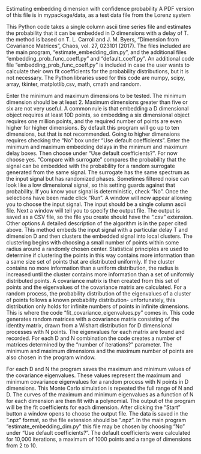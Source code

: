 Estimating embedding dimension with confidence probability
A PDF version of this file is in mypackage/data, as a test data file from the Lorenz system

This Python code takes a single column ascii time series file and estimates the probability that it can be embedded in D dimensions with a delay of T. the method is based on T. L. Carroll and J. M. Byers, “Dimension from Covariance Matrices”, Chaos, vol. 27, 023101 (2017).
The files included are the main program, “estimate_embedding_dim.py”, and the additional files “embedding_prob_func_coeff.py” and “default_coeff.py”. An additional code file “embedding_prob_func_coeff.py” is included in case the user wants to calculate their own fit coefficients for the probability distributions, but it is not necessary.
The Python libraries used for this code are numpy, scipy, array, tkinter, matplotlib,csv, math, cmath and random.
 
Enter the minimum and maximum dimensions to be tested. The minimum dimension should be at least 2. Maximum dimensions greater than five or six are not very useful. A common rule is that embedding a D dimensional object requires at least 10D points, so embedding a six dimensional object requires one million points, and the required number of points are even higher for higher dimensions. By default this program will go up to ten dimensions, but that is not recommended. Going to higher dimensions requires checking the “No” box under “Use default coefficients”.
Enter the minimum and maximum embedding delays in the minimum and maximum delay boxes. Then choose under “Use default coefficients?”. For now choose yes.
“Compare with surrogate” compares the probability that the signal can be embedded with the probability for a random surrogate generated from the same signal. The surrogate has the same spectrum as the input signal but has randomized phases. Sometimes filtered noise can look like a low dimensional signal, so this setting guards against that probability. If you know your signal is deterministic, check “No”.
Once the selections have been made click “Run”. A window will now appear allowing you to choose the input signal. The input should be a single column ascii file. Next a window will tell you to specify the output file. The output is saved as a CSV file, so the file you create should have the “.csv” extension.
Other options
A detailed description of the algorithm is in the paper cited above. This method embeds the input signal with a particular delay T and dimension D and then clusters the embedded signal into local clusters. The clustering begins with choosing a small number of points within some radius around a randomly chosen center. Statistical principles are used to determine if clustering the points in this way contains more information than a same size set of points that are distributed uniformly. If the cluster contains no more information than a uniform distribution, the radius is increased until the cluster contains more information than a set of uniformly distributed points.
A covariance matrix is then created from this set of points and the eigenvalues of the covariance matrix are calculated. For a random process, the probability distribution of the eigenvalues of a cluster of points follows a known probability distribution- unfortunately, this distribution only holds for infinite numbers of points in infinite dimensions. 
This is where the code “fit_covariance_eigenvalues.py” comes in. This code generates random matrices with a covariance matrix consisting of the identity matrix, drawn from a Wishart distribution for D dimensional processes with N points. The eigenvalues for each matrix are found and recorded. For each D and N combination the code creates a number of matrices determined by the “number of iterations?” parameter. The minimum and maximum dimensions and the maximum number of points are also chosen in the program window. 
 
For each D and N the program saves the maximum and minimum values of the covariance eigenvalues. These values represent the maximum and minimum covariance eigenvalues for a random process with N points in D dimensions. This Monte Carlo simulation is repeated the full range of N and D.
The curves of the maximum and minimum eigenvalues as a function of N for each dimension are then fit with a polynomial. The output of the program will be the fit coefficients for each dimension.
After clicking the “Start” button a window opens to choose the output file. The data is saved in the “.npz” format, so the file extension should be “.npz”. In the main program “estimate_embedding_dim.py” this file may be chosen by choosing “No” under “Use default coefficients?”. The default coefficients were calculated for 10,000 iterations, a maximum of 1000 points and a range of dimensions from 2 to 10.



